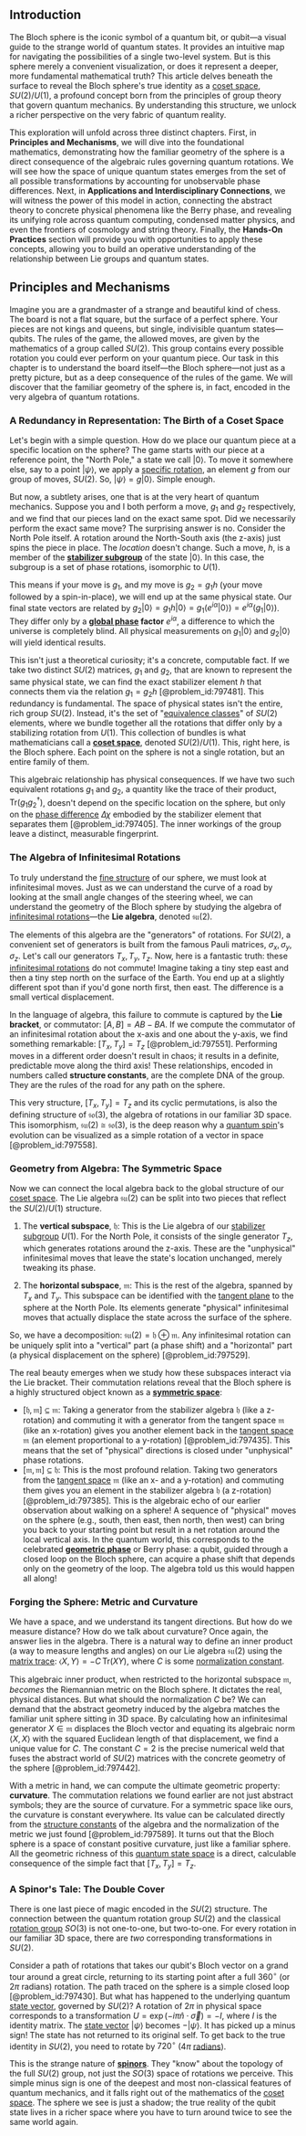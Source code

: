 ## Introduction
The Bloch sphere is the iconic symbol of a quantum bit, or qubit—a visual guide to the strange world of quantum states. It provides an intuitive map for navigating the possibilities of a single two-level system. But is this sphere merely a convenient visualization, or does it represent a deeper, more fundamental mathematical truth? This article delves beneath the surface to reveal the Bloch sphere's true identity as a [coset space](@article_id:179965), $SU(2)/U(1)$, a profound concept born from the principles of group theory that govern quantum mechanics. By understanding this structure, we unlock a richer perspective on the very fabric of quantum reality.

This exploration will unfold across three distinct chapters. First, in **Principles and Mechanisms**, we will dive into the foundational mathematics, demonstrating how the familiar geometry of the sphere is a direct consequence of the algebraic rules governing quantum rotations. We will see how the space of unique quantum states emerges from the set of all possible transformations by accounting for unobservable phase differences. Next, in **Applications and Interdisciplinary Connections**, we will witness the power of this model in action, connecting the abstract theory to concrete physical phenomena like the Berry phase, and revealing its unifying role across quantum computing, condensed matter physics, and even the frontiers of cosmology and string theory. Finally, the **Hands-On Practices** section will provide you with opportunities to apply these concepts, allowing you to build an operative understanding of the relationship between Lie groups and quantum states.

## Principles and Mechanisms

Imagine you are a grandmaster of a strange and beautiful kind of chess. The board is not a flat square, but the surface of a perfect sphere. Your pieces are not kings and queens, but single, indivisible quantum states—qubits. The rules of the game, the allowed moves, are given by the mathematics of a group called $SU(2)$. This group contains every possible rotation you could ever perform on your quantum piece. Our task in this chapter is to understand the board itself—the Bloch sphere—not just as a pretty picture, but as a deep consequence of the rules of the game. We will discover that the familiar geometry of the sphere is, in fact, encoded in the very algebra of quantum rotations.

### A Redundancy in Representation: The Birth of a Coset Space

Let's begin with a simple question. How do we place our quantum piece at a specific location on the sphere? The game starts with our piece at a reference point, the "North Pole," a state we call $|0\rangle$. To move it somewhere else, say to a point $|\psi\rangle$, we apply a [specific rotation](@article_id:175476), an element $g$ from our group of moves, $SU(2)$. So, $|\psi\rangle = g |0\rangle$. Simple enough.

But now, a subtlety arises, one that is at the very heart of quantum mechanics. Suppose you and I both perform a move, $g_1$ and $g_2$ respectively, and we find that our pieces land on the exact same spot. Did we necessarily perform the exact same move? The surprising answer is no. Consider the North Pole itself. A rotation around the North-South axis (the z-axis) just spins the piece in place. The *location* doesn't change. Such a move, $h$, is a member of the **[stabilizer subgroup](@article_id:136722)** of the state $|0\rangle$. In this case, the subgroup is a set of phase rotations, isomorphic to $U(1)$.

This means if your move is $g_1$, and my move is $g_2 = g_1 h$ (your move followed by a spin-in-place), we will end up at the same physical state. Our final state vectors are related by $g_2|0\rangle = g_1h|0\rangle = g_1(e^{i\alpha}|0\rangle) = e^{i\alpha}(g_1|0\rangle)$. They differ only by a **[global phase](@article_id:147453) factor** $e^{i\alpha}$, a difference to which the universe is completely blind. All physical measurements on $g_1|0\rangle$ and $g_2|0\rangle$ will yield identical results.

This isn't just a theoretical curiosity; it's a concrete, computable fact. If we take two distinct $SU(2)$ matrices, $g_1$ and $g_2$, that are known to represent the same physical state, we can find the exact stabilizer element $h$ that connects them via the relation $g_1 = g_2 h$ [@problem_id:797481]. This redundancy is fundamental. The space of physical states isn't the entire, rich group $SU(2)$. Instead, it's the set of "[equivalence classes](@article_id:155538)" of $SU(2)$ elements, where we bundle together all the rotations that differ only by a stabilizing rotation from $U(1)$. This collection of bundles is what mathematicians call a **[coset space](@article_id:179965)**, denoted $SU(2)/U(1)$. This, right here, is the Bloch sphere. Each point on the sphere is not a single rotation, but an entire family of them.

This algebraic relationship has physical consequences. If we have two such equivalent rotations $g_1$ and $g_2$, a quantity like the trace of their product, $\text{Tr}(g_1 g_2^\dagger)$, doesn't depend on the specific location on the sphere, but only on the [phase difference](@article_id:269628) $\Delta\chi$ embodied by the stabilizer element that separates them [@problem_id:797405]. The inner workings of the group leave a distinct, measurable fingerprint.

### The Algebra of Infinitesimal Rotations

To truly understand the [fine structure](@article_id:140367) of our sphere, we must look at infinitesimal moves. Just as we can understand the curve of a road by looking at the small angle changes of the steering wheel, we can understand the geometry of the Bloch sphere by studying the algebra of [infinitesimal rotations](@article_id:166141)—the **Lie algebra**, denoted $\mathfrak{su}(2)$.

The elements of this algebra are the "generators" of rotations. For $SU(2)$, a convenient set of generators is built from the famous Pauli matrices, $\sigma_x, \sigma_y, \sigma_z$. Let's call our generators $T_x, T_y, T_z$. Now, here is a fantastic truth: these [infinitesimal rotations](@article_id:166141) do not commute! Imagine taking a tiny step east and then a tiny step north on the surface of the Earth. You end up at a slightly different spot than if you'd gone north first, then east. The difference is a small vertical displacement.

In the language of algebra, this failure to commute is captured by the **Lie bracket**, or commutator: $[A, B] = AB - BA$. If we compute the commutator of an infinitesimal rotation about the x-axis and one about the y-axis, we find something remarkable: $[T_x, T_y] = T_z$ [@problem_id:797551]. Performing moves in a different order doesn't result in chaos; it results in a definite, predictable move along the third axis! These relationships, encoded in numbers called **structure constants**, are the complete DNA of the group. They are the rules of the road for any path on the sphere.

This very structure, $[T_x, T_y] = T_z$ and its cyclic permutations, is also the defining structure of $\mathfrak{so}(3)$, the algebra of rotations in our familiar 3D space. This isomorphism, $\mathfrak{su}(2) \cong \mathfrak{so}(3)$, is the deep reason why a [quantum spin](@article_id:137265)'s evolution can be visualized as a simple rotation of a vector in space [@problem_id:797558].

### Geometry from Algebra: The Symmetric Space

Now we can connect the local algebra back to the global structure of our [coset space](@article_id:179965). The Lie algebra $\mathfrak{su}(2)$ can be split into two pieces that reflect the $SU(2)/U(1)$ structure.

1.  The **vertical subspace**, $\mathfrak{h}$: This is the Lie algebra of our [stabilizer subgroup](@article_id:136722) $U(1)$. For the North Pole, it consists of the single generator $T_z$, which generates rotations around the z-axis. These are the "unphysical" infinitesimal moves that leave the state's location unchanged, merely tweaking its phase.

2.  The **horizontal subspace**, $\mathfrak{m}$: This is the rest of the algebra, spanned by $T_x$ and $T_y$. This subspace can be identified with the [tangent plane](@article_id:136420) to the sphere at the North Pole. Its elements generate "physical" infinitesimal moves that actually displace the state across the surface of the sphere.

So, we have a decomposition: $\mathfrak{su}(2) = \mathfrak{h} \oplus \mathfrak{m}$. Any infinitesimal rotation can be uniquely split into a "vertical" part (a phase shift) and a "horizontal" part (a physical displacement on the sphere) [@problem_id:797529].

The real beauty emerges when we study how these subspaces interact via the Lie bracket. Their commutation relations reveal that the Bloch sphere is a highly structured object known as a **[symmetric space](@article_id:182689)**:
-   $[\mathfrak{h}, \mathfrak{m}] \subseteq \mathfrak{m}$: Taking a generator from the stabilizer algebra $\mathfrak{h}$ (like a z-rotation) and commuting it with a generator from the tangent space $\mathfrak{m}$ (like an x-rotation) gives you another element back in the [tangent space](@article_id:140534) $\mathfrak{m}$ (an element proportional to a y-rotation) [@problem_id:797435]. This means that the set of "physical" directions is closed under "unphysical" phase rotations.
-   $[\mathfrak{m}, \mathfrak{m}] \subseteq \mathfrak{h}$: This is the most profound relation. Taking two generators from the [tangent space](@article_id:140534) $\mathfrak{m}$ (like an x- and a y-rotation) and commuting them gives you an element in the stabilizer algebra $\mathfrak{h}$ (a z-rotation) [@problem_id:797385]. This is the algebraic echo of our earlier observation about walking on a sphere! A sequence of "physical" moves on the sphere (e.g., south, then east, then north, then west) can bring you back to your starting point but result in a net rotation around the local vertical axis. In the quantum world, this corresponds to the celebrated **[geometric phase](@article_id:137955)** or Berry phase: a qubit, guided through a closed loop on the Bloch sphere, can acquire a phase shift that depends only on the geometry of the loop. The algebra told us this would happen all along!

### Forging the Sphere: Metric and Curvature

We have a space, and we understand its tangent directions. But how do we measure distance? How do we talk about curvature? Once again, the answer lies in the algebra. There is a natural way to define an inner product (a way to measure lengths and angles) on our Lie algebra $\mathfrak{su}(2)$ using the [matrix trace](@article_id:170944): $\langle X, Y \rangle = -C \, \text{Tr}(XY)$, where $C$ is some [normalization constant](@article_id:189688).

This algebraic inner product, when restricted to the horizontal subspace $\mathfrak{m}$, *becomes* the Riemannian metric on the Bloch sphere. It dictates the real, physical distances. But what should the normalization $C$ be? We can demand that the abstract geometry induced by the algebra matches the familiar unit sphere sitting in 3D space. By calculating how an infinitesimal generator $X \in \mathfrak{m}$ displaces the Bloch vector and equating its algebraic norm $\langle X, X \rangle$ with the squared Euclidean length of that displacement, we find a unique value for $C$. The constant $C=2$ is the precise numerical weld that fuses the abstract world of $SU(2)$ matrices with the concrete geometry of the sphere [@problem_id:797442].

With a metric in hand, we can compute the ultimate geometric property: **curvature**. The commutation relations we found earlier are not just abstract symbols; they are the source of curvature. For a symmetric space like ours, the curvature is constant everywhere. Its value can be calculated directly from the [structure constants](@article_id:157466) of the algebra and the normalization of the metric we just found [@problem_id:797589]. It turns out that the Bloch sphere is a space of constant positive curvature, just like a familiar sphere. All the geometric richness of this [quantum state space](@article_id:197379) is a direct, calculable consequence of the simple fact that $[T_x, T_y]=T_z$.

### A Spinor's Tale: The Double Cover

There is one last piece of magic encoded in the $SU(2)$ structure. The connection between the quantum rotation group $SU(2)$ and the classical [rotation group](@article_id:203918) $SO(3)$ is not one-to-one, but two-to-one. For every rotation in our familiar 3D space, there are *two* corresponding transformations in $SU(2)$.

Consider a path of rotations that takes our qubit's Bloch vector on a grand tour around a great circle, returning to its starting point after a full $360^\circ$ (or $2\pi$ radians) rotation. The path traced on the sphere is a simple closed loop [@problem_id:797430]. But what has happened to the underlying quantum [state vector](@article_id:154113), governed by $SU(2)$? A rotation of $2\pi$ in physical space corresponds to a transformation $U = \exp(-i \pi \hat{n}\cdot\vec{\sigma}) = -I$, where $I$ is the identity matrix. The [state vector](@article_id:154113) $| \psi \rangle$ becomes $-|\psi\rangle$. It has picked up a minus sign! The state has not returned to its original self. To get back to the true identity in $SU(2)$, you need to rotate by $720^\circ$ ($4\pi$ [radians](@article_id:171199)).

This is the strange nature of **[spinors](@article_id:157560)**. They "know" about the topology of the full $SU(2)$ group, not just the $SO(3)$ space of rotations we perceive. This simple minus sign is one of the deepest and most non-classical features of quantum mechanics, and it falls right out of the mathematics of the [coset space](@article_id:179965). The sphere we see is just a shadow; the true reality of the qubit state lives in a richer space where you have to turn around twice to see the same world again.